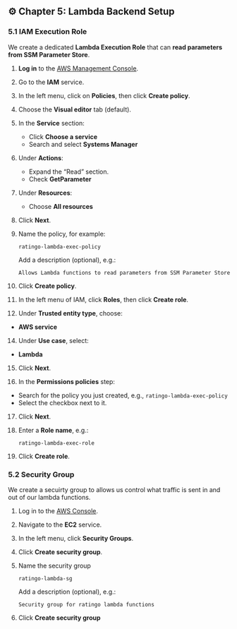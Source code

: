 ## ⚙️ Chapter 5: Lambda Backend Setup

### 5.1 IAM Execution Role

We create a dedicated **Lambda Execution Role** that can **read parameters from SSM Parameter Store**.

1. **Log in** to the [AWS Management Console](https://console.aws.amazon.com/).

2. Go to the **IAM** service.

3. In the left menu, click on **Policies**, then click **Create policy**.

4. Choose the **Visual editor** tab (default).

5. In the **Service** section:

   * Click **Choose a service**
   * Search and select **Systems Manager**

6. Under **Actions**:

   * Expand the “Read” section.
   * Check **GetParameter**

7. Under **Resources**:

   * Choose **All resources**

8. Click **Next**.

9. Name the policy, for example:

    ```
    ratingo-lambda-exec-policy
    ```

    Add a description (optional), e.g.:

    ```
    Allows Lambda functions to read parameters from SSM Parameter Store
    ```

11. Click **Create policy**.

12. In the left menu of IAM, click **Roles**, then click **Create role**.

13. Under **Trusted entity type**, choose:

   * **AWS service**

14. Under **Use case**, select:

   * **Lambda**

15. Click **Next**.

16. In the **Permissions policies** step:

   * Search for the policy you just created, e.g., `ratingo-lambda-exec-policy`
   * Select the checkbox next to it.

17. Click **Next**.


18. Enter a **Role name**, e.g.:

     ```
     ratingo-lambda-exec-role
     ```
     
9. Click **Create role**.


### 5.2 Security Group

We create a secuirty group to allows us control what traffic is sent in and out of our lambda functions.

1. Log in to the [AWS Console](https://console.aws.amazon.com/).

2. Navigate to the **EC2** service.

3. In the left menu, click **Security Groups**.

4. Click **Create security group**.

5. Name the security group

    ```
    ratingo-lambda-sg
    ```

    Add a description (optional), e.g.:

    ```
    Security group for ratingo lambda functions
    ```
6. Click **Create security group**
